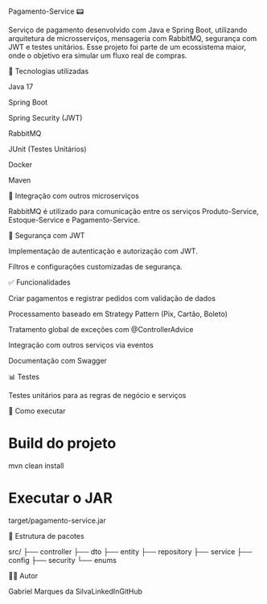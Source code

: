 Pagamento-Service 📟

Serviço de pagamento desenvolvido com Java e Spring Boot, utilizando arquitetura de microsserviços, mensageria com RabbitMQ, segurança com JWT e testes unitários. Esse projeto foi parte de um ecossistema maior, onde o objetivo era simular um fluxo real de compras.

🔧 Tecnologias utilizadas

Java 17

Spring Boot

Spring Security (JWT)

RabbitMQ

JUnit (Testes Unitários)

Docker

Maven

🔗 Integração com outros microserviços

RabbitMQ é utilizado para comunicação entre os serviços Produto-Service, Estoque-Service e Pagamento-Service.

🔐 Segurança com JWT

Implementação de autenticação e autorização com JWT.

Filtros e configurações customizadas de segurança.

✅ Funcionalidades

Criar pagamentos e registrar pedidos com validação de dados

Processamento baseado em Strategy Pattern (Pix, Cartão, Boleto)

Tratamento global de exceções com @ControllerAdvice

Integração com outros serviços via eventos

Documentação com Swagger

📊 Testes

Testes unitários para as regras de negócio e serviços

📆 Como executar

# Build do projeto
mvn clean install

# Executar o JAR
target/pagamento-service.jar

📂 Estrutura de pacotes

src/
├── controller
├── dto
├── entity
├── repository
├── service
├── config
├── security
└── enums

👨‍💻 Autor

Gabriel Marques da SilvaLinkedInGitHub

